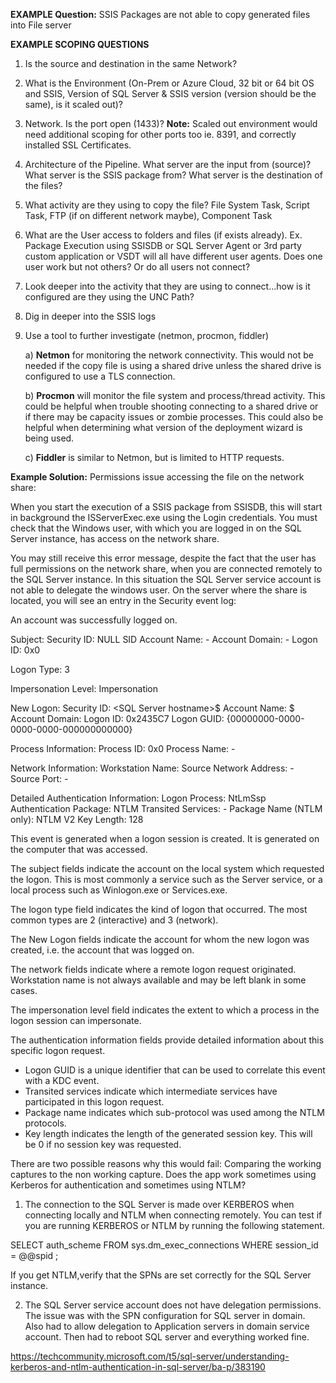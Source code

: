 **EXAMPLE Question:**
SSIS Packages are not able to copy generated files into File server


**EXAMPLE SCOPING QUESTIONS**
1) Is the source and destination in the same Network?

2) What is the Environment (On-Prem or Azure Cloud, 32 bit or 64 bit OS and SSIS, Version of SQL Server & SSIS version (version should be the same), is it scaled out)?

3) Network.  Is the port open (1433)? **Note:** Scaled out environment would need additional scoping for other ports too ie. 8391, and correctly installed SSL Certificates.

4) Architecture of the Pipeline. What server are the input from (source)? What server is the SSIS package from? What server is the destination of the files?

5) What activity are they using to copy the file?  File System Task, Script Task, FTP (if on different network maybe), Component Task

6) What are the User access to folders and files (if exists already).  Ex. Package Execution using SSISDB or SQL Server Agent or 3rd party custom application or VSDT will all have different user agents.  Does one user work but not others? Or do all users not connect?

7) Look deeper into the activity that they are using to connect...how is it configured are they using the UNC Path?

8) Dig in deeper into the SSIS logs

9) Use a tool to further investigate (netmon, procmon, fiddler)

   a) **Netmon** for monitoring the network connectivity.  This would not be needed if the copy file is using a shared drive unless the shared drive is configured to use a TLS connection.

   b) **Procmon** will monitor the file system and process/thread activity.  This could be helpful when trouble shooting connecting to a shared drive or if there may be capacity issues or zombie processes.  This could also be helpful when determining what version of the deployment wizard is being used.

   c) **Fiddler** is similar to Netmon, but is limited to HTTP requests.

**Example Solution:**
Permissions issue accessing the file on the network share:

When you start the execution of a SSIS package from SSISDB, this will start in background the ISServerExec.exe using the Login credentials. You must check that the Windows user, with which you are logged in on the SQL Server instance, has access on the network share.

You may still receive this error message, despite the fact that the user has full permissions on the network share, when you are connected remotely to the SQL Server instance. In this situation the SQL Server service account is not able to delegate the windows user. On the server where the share is located, you will see an entry in the Security event log:

An account was successfully logged on.

Subject:
 Security ID:  NULL SID
 Account Name:  -
 Account Domain:  -
 Logon ID:  0x0

Logon Type:   3

Impersonation Level:  Impersonation

New Logon:
 Security ID:  <domain>\<SQL Server hostname>$
 Account Name:  <SQL Server hostname>$
 Account Domain:  <domain>
 Logon ID:  0x2435C7
 Logon GUID:  {00000000-0000-0000-0000-000000000000}

Process Information:
 Process ID:  0x0
 Process Name:  -

Network Information:
 Workstation Name: <SQL Server hostname>
 Source Network Address: -
 Source Port:  -

Detailed Authentication Information:
 Logon Process:  NtLmSsp 
 Authentication Package: NTLM
 Transited Services: -
 Package Name (NTLM only): NTLM V2
 Key Length:  128

This event is generated when a logon session is created. It is generated on the computer that was accessed.

The subject fields indicate the account on the local system which requested the logon. This is most commonly a service such as the Server service, or a local process such as Winlogon.exe or Services.exe.

The logon type field indicates the kind of logon that occurred. The most common types are 2 (interactive) and 3 (network).

The New Logon fields indicate the account for whom the new logon was created, i.e. the account that was logged on.

The network fields indicate where a remote logon request originated. Workstation name is not always available and may be left blank in some cases.

The impersonation level field indicates the extent to which a process in the logon session can impersonate.

The authentication information fields provide detailed information about this specific logon request.
 - Logon GUID is a unique identifier that can be used to correlate this event with a KDC event.
 - Transited services indicate which intermediate services have participated in this logon request.
 - Package name indicates which sub-protocol was used among the NTLM protocols.
 - Key length indicates the length of the generated session key. This will be 0 if no session key was requested.

There are two possible reasons why this would fail:
Comparing the working captures to the non working capture. Does the app work sometimes using Kerberos for authentication and sometimes using NTLM?  

1. The connection to the SQL Server is made over KERBEROS when connecting locally and NTLM when connecting remotely. You can test if you are running KERBEROS or NTLM by running the following statement.  

SELECT auth_scheme FROM sys.dm_exec_connections WHERE session_id = @@spid ;

If you get NTLM,verify that the SPNs are set correctly for the SQL Server instance.

2. The SQL Server service account does not have delegation permissions.  The issue was with the SPN configuration for SQL server in domain. Also had to allow delegation to Application servers in domain service account. Then had to reboot SQL server and everything worked fine. 

https://techcommunity.microsoft.com/t5/sql-server/understanding-kerberos-and-ntlm-authentication-in-sql-server/ba-p/383190
